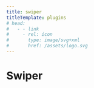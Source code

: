 ```yaml
---
title: swiper
titleTemplate: plugins
# head:
#   - - link
#     - rel: icon
#       type: image/svg+xml
#       href: /assets/logo.svg
---
```


# Swiper
